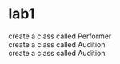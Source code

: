 # lab1
create a class called Performer <br>
create a class called Audition <br>
create a class called Audition <br>